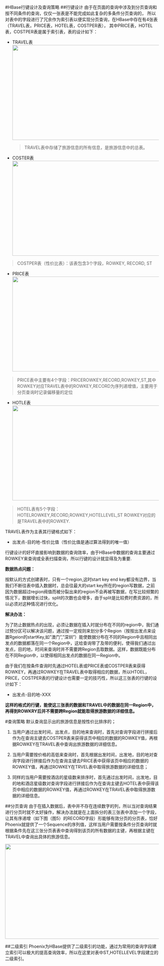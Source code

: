 #HBase行键设计及查询策略
##行键设计
由于在页面的查询中涉及到分页查询和按不同条件的查询，仅仅一张表是不能完成如此复杂的多条件分页查询的，
所以对表中的字段进行了冗余作为索引表以便实现分页查询，在HBase中存在有4张表（TRAVEL表，PRICE表，HOTEL表，COSTPER表），
其中PRICE表，HOTEL表，COSTPER表是属于索引表，表的设计如下：
* TRAVEL表<br/> 
  <img src="https://github.com/hadoop-mobin/TravelProject/blob/master/TRAVEL%E8%A1%A8.png" width="600" height="310"/> 
 
  >TRAVEL表中存储了旅游信息的所有信息，是旅游信息中的总表。

* COSTER表<br/>
  <img src="https://github.com/hadoop-mobin/TravelProject/blob/master/COSTPER%E8%A1%A8.png" width="600" height="310"/>
>COSTPER表（性价比表）：该表包含3个字段，ROWKEY, RECORD, ST

* PRICE表<br/>
  <img src="https://github.com/hadoop-mobin/TravelProject/blob/master/PRICE%E8%A1%A8.png" width="600" height="310"/>
>PRICE表中主要有4个字段：PRICEROWKEY,RECORD,ROWKEY,ST,其中ROWKEY对应TRAVEL表中的ROWKEY,RECORD为序列递增值，主要用于分页查询时记录偏移量的定位

* HOTLE表<br/>
  <img src="https://github.com/hadoop-mobin/TravelProject/blob/master/PRICE%E8%A1%A8.png" width="600" height="310"/>
>HOTEL表有5个字段：HOTELROWKEY,RECORD,ROWKEY,HOTELLEVEL,ST
ROWKEY对应的是TRAVEL表中的ROWKEY.

TRAVEL表作为主表其行键格式如下：
*    出发点-目的地-性价比值（性价比值是通过算法得到的唯一值）
    
行键设计的好坏直接影响到数据的查询效率，由于HBase中数据的查询主要通过ROWKEY来查询或全表扫描查询，所以行键的设计就显得及为重要.

__数据热点问题：__

   按默认的方式创建表时，只有一个region,这时start key end key都没有边界，当我们不断往表中插入数据时，总会往最大的start key所在的region写数据，之前因为数据超过region阀值而被分裂出来的region不会再被写数据，在写比较频繁的情况下，数据增长过快，split的次数也会增多，由于split是比较费时费资源的，所以必须对这种情况进行优化。
   
__解决办法：__

为了防止数据热点的出现，必须让数据在插入时就分布在不同的region中，我们通过预分区可以解决该问题，通过按一定规则来划分多个Region（按按出发点来设置Rgeion的startKey,如”澳门”,”深圳”）能使数据分布在不同的Region中且相同出发点的数据都落在同一个Region中，这给查询带了及带的便利，使得我们通过出发点，目的地，时间来查询时并不需要跨Region去取数据。这样，数据既能分布在不同Region中，以使得相同出发点的数据在同一Region中。

由于我们在按条件查询时先通过HOTEL表或PRICE表或COSTPER表来获得ROWKEY，再通过ROWKEY在TRAVEL表中取得相应的数据，所以HTOEL，PRICE，COSTPER表的行键设计也需要一定的技巧性，所以这三张表的行键的设计如下：
   
*    出发点-目的地-XXX
 
__这样的格式的行键，能使这三张表的数据和TRAVEL中的数据在同一Region中，再得到ROWKRY后并不需要跨Region就能取得旅游数据的详细信息。__

#查询策略
默认查询显示出的旅游信息是按性价比排序的；

1.    当用户通过出发时间，出发点，目的地来查询时，首先对查询字段进行拼接后作为在查询主键去COSTPER表来获得该页中相应的数据的ROWKEY值，再根据ROWKEY在TRAVEL表中查询出旅游数据的详细信息。

2.    当用户需要按价格的高低来查询时，首先根据出发时间，出发地，目的地对查询字段进行拼接后作为在查询主键去PRICE表中获得该页中相应的数据的ROWKEY值，再通过ROWKEY在TRVEL表中取得旅游数据的详细信息；

3.    同样的当用户需要按酒店的星级数来排序时，首先通过出发时间，出发地，目的地和酒店星级数对查询字段进行拼接后作为在查询主键去HOTEL表中获得该页中相应的数据的ROWKEY值，再通过ROWKEY在TRAVEL表中取得旅游数据的详细信息。

##分页查询
由于在插入数据后，表中并不存在连续数字的列，所以当对查询结果进行分页时就不太好操作，解决办法就是在上面拆分的表三张表中添加一个字段，让其有序递增（如下图（图5）的RECORD字段）形能够有效分页的分页表，恰好Phoenix就提供了一个Sequence的序列值，这样当用户需要按条件分页查询时就根据条件先在这三张分页表表中查询得到该页的所有数据的主键，再根据主键在TRAVEL中查询出具体的旅游信息。


  <img src="https://github.com/hadoop-mobin/TravelProject/blob/master/TRAVEL%E8%A1%A8.png" width="600" height="310"/>  

##二级索引
Phoenix为HBase提供了二级索引的功能，通过为常用的查询字段建立索引可以极大的提高查询效率，所以在这里对表中ST,HOTELLEVEL字段建立的二级索引。

